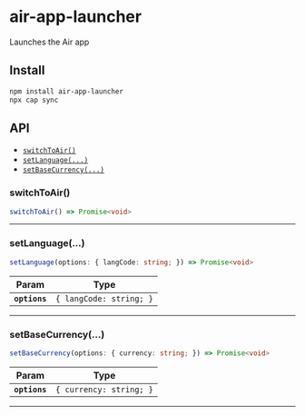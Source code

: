 # air-app-launcher

Launches the Air app

## Install

```bash
npm install air-app-launcher
npx cap sync
```

## API

<docgen-index>

* [`switchToAir()`](#switchtoair)
* [`setLanguage(...)`](#setlanguage)
* [`setBaseCurrency(...)`](#setbasecurrency)

</docgen-index>

<docgen-api>
<!--Update the source file JSDoc comments and rerun docgen to update the docs below-->

### switchToAir()

```typescript
switchToAir() => Promise<void>
```

--------------------


### setLanguage(...)

```typescript
setLanguage(options: { langCode: string; }) => Promise<void>
```

| Param         | Type                               |
| ------------- | ---------------------------------- |
| **`options`** | <code>{ langCode: string; }</code> |

--------------------


### setBaseCurrency(...)

```typescript
setBaseCurrency(options: { currency: string; }) => Promise<void>
```

| Param         | Type                               |
| ------------- | ---------------------------------- |
| **`options`** | <code>{ currency: string; }</code> |

--------------------

</docgen-api>
